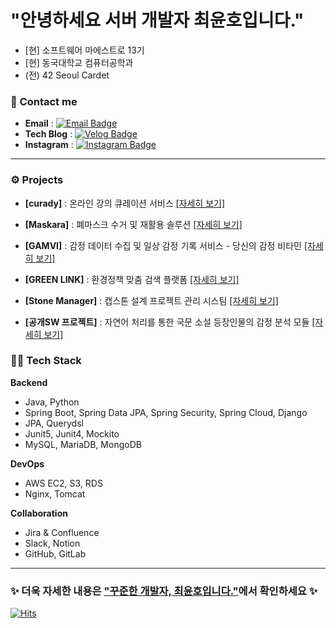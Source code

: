 # "안녕하세요 서버 개발자 최윤호입니다."
- [현] 소프트웨어 마에스트로 13기
- [현] 동국대학교 컴퓨터공학과
- (전) 42 Seoul Cardet
 
 ### 📨 Contact me
- **Email** : [![Email Badge](https://img.shields.io/badge/Email-d14836?style=flat-square&logo=Gmail&logoColor=white&link=mailto:svs101@naver.com)](mailto:svs101@dgu.ac.kr)
- **Tech Blog** : [![Velog Badge](https://img.shields.io/badge/Velog-25C086?style=flat-square&logo=Velog&logoColor=white&link=https://velog.io/@choiyunh)](https://velog.io/@choiyunh) 
- **Instagram** : [![Instagram Badge](https://img.shields.io/badge/Instagram-BE1C71?style=flat-square&logo=Instagram&logoColor=white&link=https://www.instagram.com/ukn._w/)](https://www.instagram.com/ukn._.w/)
---

### ⚙️ Projects
- **[curady]** : 온라인 강의 큐레이션 서비스 [[자세히 보기]](https://github.com/choiyunh/curady-api-gateway)

- **[Maskara]** : 폐마스크 수거 및 재활용 솔루션 [[자세히 보기]](https://github.com/ValueUp-Kangho/maskara-server)

- **[GAMVI]** : 감정 데이터 수집 및 일상 감정 기록 서비스 - 당신의 감정 비타민 [[자세히 보기]](https://github.com/KJKCo-o/GAMVI)

- **[GREEN LINK]** : 환경정책 맞춤 검색 플랫폼 [[자세히 보기]](https://github.com/Team-Jenga/GREENLINK-Server)

- **[Stone Manager]** : 캡스톤 설계 프로젝트 관리 시스팀 [[자세히 보기]](https://github.com/ssoggong/stonemanager_server)

- **[공개SW 프로젝트]** : 자연어 처리를 통한 국문 소설 등장인물의 감정 분석 모듈 [[자세히 보기]](https://github.com/CSID-DGU/2020-1-OSSP1-InvisibleHand-5)

### 🧑‍💻 Tech Stack
**Backend**
- Java, Python
- Spring Boot, Spring Data JPA, Spring Security, Spring Cloud, Django
- JPA, Querydsl
- Junit5, Junit4, Mockito
- MySQL, MariaDB, MongoDB

**DevOps**
- AWS EC2, S3, RDS
- Nginx, Tomcat

**Collaboration**
- Jira & Confluence
- Slack, Notion
- GitHub, GitLab

---

### ✨ 더욱 자세한 내용은 ["꾸준한 개발자, 최윤호입니다."](https://interesting-orchestra-033.notion.site/8e35986cb5e94ad0ad8c698802bc6a32)에서 확인하세요 ✨


[![Hits](https://hits.seeyoufarm.com/api/count/incr/badge.svg?url=https%3A%2F%2Fgithub.com%2Fchoiyunh)](https://hits.seeyoufarm.com)

<!--
[![Yunho's github stats](https://github-readme-stats.vercel.app/api?username=choiyunh&show_icons=true&hide=stars)](https://github.com/anuraghazra/github-readme-stats) 
![Top Langs](https://github-readme-stats.vercel.app/api/top-langs/?username=choiyunh&layout=compact&theme=github_dark)
 --> 
<!--
<image src="https://img.shields.io/badge/JAVA-D46051?style=flat-square&logo=JAVA&logoColor=white"> <image src="https://img.shields.io/badge/Spring-5CA830?style=flat-square&logo=Spring&logoColor=white"> <image src="https://img.shields.io/badge/Python-0C52A8?style=flat-square&logo=Python&logoColor=white"> <image src="https://img.shields.io/badge/Django-0D3A25?style=flat-square&logo=Django&logoColor=white"> <image src="https://img.shields.io/badge/Git-DB3426?style=flat-square&logo=Git&logoColor=white">
-->  
